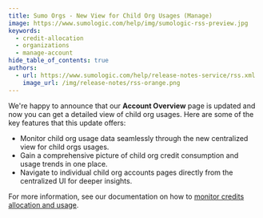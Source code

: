```yaml
---
title: Sumo Orgs - New View for Child Org Usages (Manage)
image: https://www.sumologic.com/help/img/sumologic-rss-preview.jpg
keywords:
  - credit-allocation
  - organizations
  - manage-account
hide_table_of_contents: true
authors:
  - url: https://www.sumologic.com/help/release-notes-service/rss.xml
    image_url: /img/release-notes/rss-orange.png
---
```


We're happy to announce that our **Account Overview** page is updated and now you can get a detailed view of child org usages. Here are some of the key features that this update offers:

- Monitor child org usage data seamlessly through the new centralized view for child orgs usages.
- Gain a comprehensive picture of child org credit consumption and usage trends in one place.
- Navigate to individual child org accounts pages directly from the centralized UI for deeper insights.

For more information, see our documentation on how to [monitor credits allocation and usage](/docs/manage/manage-subscription/create-manage-orgs/#monitor-credits-allocation-and-usage).
